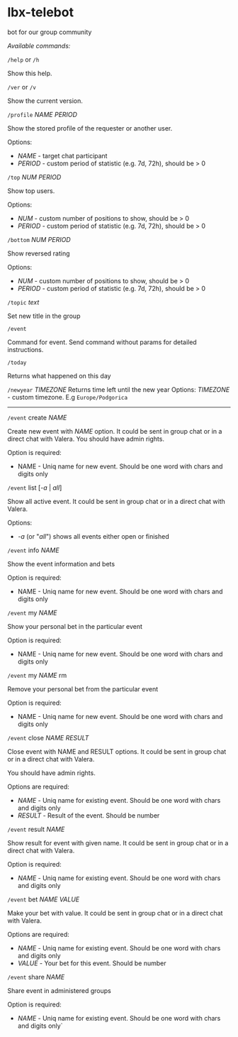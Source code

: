 # lbx-telebot
bot for our group community

*Available commands:*

`/help` or `/h`

Show this help.

`/ver` or `/v`

Show the current version.

`/profile` _NAME_ _PERIOD_

Show the stored profile of the requester or another user.

Options:
- _NAME_ - target chat participant
- _PERIOD_ - custom period of statistic (e.g. 7d, 72h), should be > 0

`/top` _NUM_ _PERIOD_

Show top users.

Options:
- _NUM_ - custom number of positions to show, should be > 0
- _PERIOD_ - custom period of statistic (e.g. 7d, 72h), should be > 0

`/bottom` _NUM_ _PERIOD_

Show reversed rating

Options:
- _NUM_ - custom number of positions to show, should be > 0
- _PERIOD_ - custom period of statistic (e.g. 7d, 72h), should be > 0

`/topic` _text_

Set new title in the group

`/event`

Command for event. Send command without params for detailed instructions.

`/today`

Returns what happened on this day

`/newyear` _TIMEZONE_
Returns time left until the new year
Options:
_TIMEZONE_ - custom timezone. E.g `Europe/Podgorica`

---

`/event` create _NAME_

Create new event with _NAME_ option. It could be sent in group chat or in a direct chat with Valera.
You should have admin rights.

Option is required:
- NAME - Uniq name for new event. Should be one word with chars and digits only

`/event` list \[_-a_ | _all_]

Show all active event. It could be sent in group chat or in a direct chat with Valera.

Options:
- _-a_ (or "_all_") shows all events either open or finished

`/event` info _NAME_

Show the event information and bets

Option is required:
- NAME - Uniq name for new event. Should be one word with chars and digits only

`/event` my _NAME_

Show your personal bet in the particular event

Option is required:
- NAME - Uniq name for new event. Should be one word with chars and digits only

`/event` my _NAME_ rm

Remove your personal bet from the particular event

Option is required:
- NAME - Uniq name for new event. Should be one word with chars and digits only

`/event` close _NAME_ _RESULT_

Close event with NAME and RESULT options. It could be sent in group chat or in a direct chat with Valera.

You should have admin rights.

Options are required:
- _NAME_ - Uniq name for existing event. Should be one word with chars and digits only
- _RESULT_ - Result of the event. Should be number

`/event` result _NAME_

Show result for event with given name. It could be sent in group chat or in a direct chat with Valera.

Option is required:
- _NAME_ - Uniq name for existing event. Should be one word with chars and digits only

`/event` bet _NAME_ _VALUE_

Make your bet with value. It could be sent in group chat or in a direct chat with Valera.

Options are required:
- _NAME_ - Uniq name for existing event. Should be one word with chars and digits only
- _VALUE_ - Your bet for this event. Should be number

`/event` share _NAME_

Share event in administered groups

Option is required:
- _NAME_ - Uniq name for existing event. Should be one word with chars and digits only`